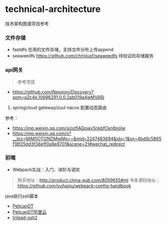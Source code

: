# technical-architecture
技术架构图谱项目参考

### 文件存储
* fastdfs 在用的文件存储，支持文件分布上传append
* seaweedfs https://github.com/chrislusf/seaweedfs 待验证的存储服务

### api网关
> 参考项目
* https://github.com/Nepxion/Discovery?spm=a2c4e.10696291.0.0.2ab019a4wMVARj

1. springcloud gateway/zuul nacos 配置动态路由

参考：

* https://mp.weixin.qq.com/s/ozfjAQowx5nkbfCkn6nolw
* https://mp.weixin.qq.com/s?__biz=MjM5OTI2NDMwMg==&mid=2247483694&idx=1&sn=4bd9c5865f18f25dd3f38e1f0a9e8701&scene=21#wechat_redirect


### 前端
* Webpack实战：入门、进阶与调优
> 购买地址：http://product.china-pub.com/8059655#ml
书本源码地址：https://github.com/yuhaoju/webpack-config-handbook

java执行ssh脚本
* [PelicanDT](https://github.com/alibaba/PelicanDT)
* [PelicanDT阿里云](https://help.aliyun.com/document_detail/102585.html?spm=a2c4g.11186623.2.13.77342195PxlIDx#InstallPelicanDTSDK
)
* [trilead-ssh2](https://github.com/jenkinsci/trilead-ssh2)
